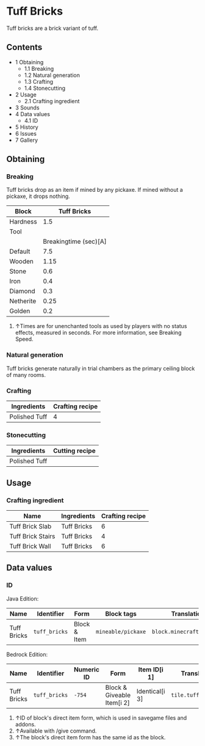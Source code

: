 # Tuff Bricks
Tuff bricks are a brick variant of tuff.

## Contents
- 1 Obtaining
	- 1.1 Breaking
	- 1.2 Natural generation
	- 1.3 Crafting
	- 1.4 Stonecutting
- 2 Usage
	- 2.1 Crafting ingredient
- 3 Sounds
- 4 Data values
	- 4.1 ID
- 5 History
- 6 Issues
- 7 Gallery

## Obtaining
### Breaking
Tuff bricks drop as an item if mined by any pickaxe. If mined without a pickaxe, it drops nothing.

| Block     | Tuff Bricks           |
|-----------|-----------------------|
| Hardness  | 1.5                   |
| Tool      |                       |
|           | Breakingtime (sec)[A] |
| Default   | 7.5                   |
| Wooden    | 1.15                  |
| Stone     | 0.6                   |
| Iron      | 0.4                   |
| Diamond   | 0.3                   |
| Netherite | 0.25                  |
| Golden    | 0.2                   |

1. ↑Times are for unenchanted tools as used by players with no status effects, measured in seconds. For more information, see Breaking Speed.

### Natural generation
Tuff bricks generate naturally in trial chambers as the primary ceiling block of many rooms.

### Crafting
| Ingredients   | Crafting recipe |
|---------------|-----------------|
| Polished Tuff | 4               |

### Stonecutting
| Ingredients   | Cutting recipe |
|---------------|----------------|
| Polished Tuff |                |

## Usage
### Crafting ingredient
| Name              | Ingredients | Crafting recipe |
|-------------------|-------------|-----------------|
| Tuff Brick Slab   | Tuff Bricks | 6               |
| Tuff Brick Stairs | Tuff Bricks | 4               |
| Tuff Brick Wall   | Tuff Bricks | 6               |

## Data values
### ID
Java Edition:

| Name        | Identifier    | Form         | Block tags         | Translation key               |
|-------------|---------------|--------------|--------------------|-------------------------------|
| Tuff Bricks | `tuff_bricks` | Block & Item | `mineable/pickaxe` | `block.minecraft.tuff_bricks` |

Bedrock Edition:

| Name        | Identifier    | Numeric ID | Form                       | Item ID[i 1]   | Translation key         |
|-------------|---------------|------------|----------------------------|----------------|-------------------------|
| Tuff Bricks | `tuff_bricks` | `-754`     | Block & Giveable Item[i 2] | Identical[i 3] | `tile.tuff_bricks.name` |

1. ↑ID of block's direct item form, which is used in savegame files and addons.
2. ↑Available with /give command.
3. ↑The block's direct item form has the same id as the block.


